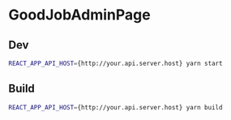 # GoodJobAdminPage

## Dev
```sh
REACT_APP_API_HOST={http://your.api.server.host} yarn start
```

## Build
```sh
REACT_APP_API_HOST={http://your.api.server.host} yarn build
```
